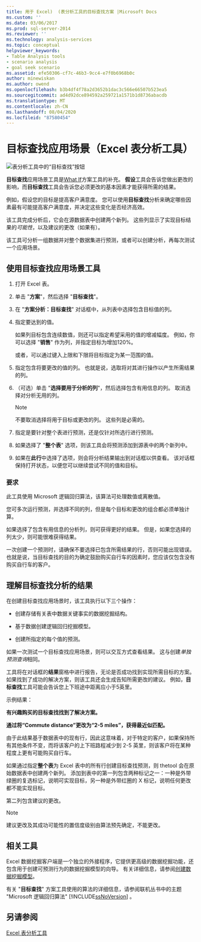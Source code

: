 ```yaml
---
title: 用于 Excel)  (表分析工具的目标查找方案 |Microsoft Docs
ms.custom: ''
ms.date: 03/06/2017
ms.prod: sql-server-2014
ms.reviewer: ''
ms.technology: analysis-services
ms.topic: conceptual
helpviewer_keywords:
- Table Analysis tools
- scenario analysis
- goal seek scenario
ms.assetid: efe50306-cf7c-46b3-9cc4-e7f0b6968b0c
author: minewiskan
ms.author: owend
ms.openlocfilehash: b3b4df4f78a2d3652b1dac3c566e66507b523ea5
ms.sourcegitcommit: ad4d92dce894592a259721a1571b1d8736abacdb
ms.translationtype: MT
ms.contentlocale: zh-CN
ms.lasthandoff: 08/04/2020
ms.locfileid: "87580454"
---
```

# <a name="goal-seek-scenario-table-analysis-tools-for-excel"></a>目标查找应用场景（Excel 表分析工具）
  ![表分析工具中的“目标查找”按钮](media/tat-goalseek.gif "表分析工具中的“目标查找”按钮")  
  
 **目标查找**应用场景工具是[What If](what-if-scenario-table-analysis-tools-for-excel.md)方案工具的补充。 **假设**工具会告诉您做出更改的影响，而**目标查找**工具会告诉您必须更改的基本因素才能获得所需的结果。  
  
 例如，假设您的目标是提高客户满意度。 您可以使用**目标查找**分析来确定哪些因素最有可能提高客户满意度，并决定这些变化是否经济高效。  
  
 该工具完成分析后，它会在源数据表中创建两个新列。 这些列显示了实现目标结果的*可能性*，以及建议的更改（如果有）。  
  
 该工具可分析一组数据并对整个数据集进行预测，或者可以创建分析，再每次测试一个应用场景。  
  
## <a name="using-the-goal-seek-scenario-tool"></a>使用目标查找应用场景工具  
  
1.  打开 Excel 表。  
  
2.  单击 "**方案**"，然后选择 "**目标查找**"。  
  
3.  在 "**方案分析：目标查找**" 对话框中，从列表中选择包含目标值的列。  
  
4.  指定要达到的值。  
  
     如果列目标包含连续数值，则还可以指定希望采用的值的增减幅度。 例如，你可以选择 "**销售**" 作为列，并指定目标为增加120%。  
  
     或者，可以通过键入上限和下限将目标指定为某一范围的值。  
  
5.  指定包含将要更改的值的列。 也就是说，选取将对其进行操作以产生所需结果的列。  
  
6.  （可选）单击 "**选择要用于分析的列**"，然后选择包含有用信息的列。 取消选择对分析无用的列。  
  
    > [!NOTE]  
    >  不要取消选择将用于目标或更改的列。 这些列是必需的。  
  
7.  指定是要针对整个表进行预测，还是仅针对所选行进行预测。  
  
8.  如果选择了 "**整个表**" 选项，则该工具会将预测添加到源表中的两个新列中。  
  
9. 如果在**此行**中选择了选项，则会将分析结果输出到对话框以供查看。 该对话框保持打开状态，以便您可以继续尝试不同的值和目标。  
  
### <a name="requirements"></a>要求  
 此工具使用 Microsoft 逻辑回归算法，该算法可处理数值或离散值。  
  
 您可多次运行预测，并选择不同的列，但是每个目标和更改的组合都必须单独计算。  
  
 如果选择了包含有用信息的分析列，则可获得更好的结果。 但是，如果您选择的列太少，则可能很难获得结果。  
  
 一次创建一个预测时，请确保不要选择已包含所需结果的行，否则可能出现错误。 也就是说，当目标查找的目的为确定鼓励购买自行车的因素时，您应该仅包含没有购买自行车的客户。  
  
## <a name="understanding-the-results-of-goal-seek-analysis"></a>理解目标查找分析的结果  
 在创建目标查找应用场景时，该工具执行以下三个操作：  
  
-   创建存储有关表中数据关键事实的数据挖掘结构。  
  
-   基于数据创建逻辑回归挖掘模型。  
  
-   创建所指定的每个值的预测。  
  
 如果一次测试一个目标查找应用场景，则可以交互方式查看结果。 这与创建*单独预测查询*相同。  
  
 工具将在对话框的**结果**窗格中进行报告，无论是否成功找到实现所需目标的方案。 如果找到了成功的解决方案，则该工具还会生成告知所需更改的建议。 例如，**目标查找**工具可能会告诉您上下班途中距离应小于5英里。  
  
 示例结果：  
  
 **有兴趣购买的目标查找找到了解决方案。**  
  
 **通过将“Commute distance”更改为“2-5 miles”，获得最近似匹配。**  
  
 由于此结果基于数据表中的现有行，因此这意味着，对于特定的客户，如果保持所有其他条件不变，而将该客户的上下班路程减少到 2-5 英里，则该客户将在某种程度上更有可能购买自行车。  
  
 如果通过指定**整个表**为 Excel 表中的所有行创建目标查找预测，则 thetool 会在原始数据表中创建两个新列。 添加到表中的第一列包含两种标记之一：一种是外带绿圈的复选标记，说明可实现目标，另一种是外带红圈的 X 标记，说明任何更改都不能实现目标。  
  
 第二列包含建议的更改。  
  
> [!NOTE]  
>  建议更改及其成功可能性的置信度级别由算法预先确定，不能更改。  
  
## <a name="related-tools"></a>相关工具  
 Excel 数据挖掘客户端是一个独立的外接程序，它提供更高级的数据挖掘功能，还包含用于创建可预测行为的数据挖掘模型的向导。 有关详细信息，请参阅[创建数据挖掘模型](creating-a-data-mining-model.md)。  
  
 有关 "**目标查找**" 方案工具使用的算法的详细信息，请参阅联机丛书中的主题 "Microsoft 逻辑回归算法" [!INCLUDE[ssNoVersion](../includes/ssnoversion-md.md)] 。  
  
## <a name="see-also"></a>另请参阅  
 [Excel 表分析工具](table-analysis-tools-for-excel.md)  
  
  
